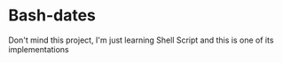 # Bash-dates

Don't mind this project, I'm just learning Shell Script and this is one of its implementations
